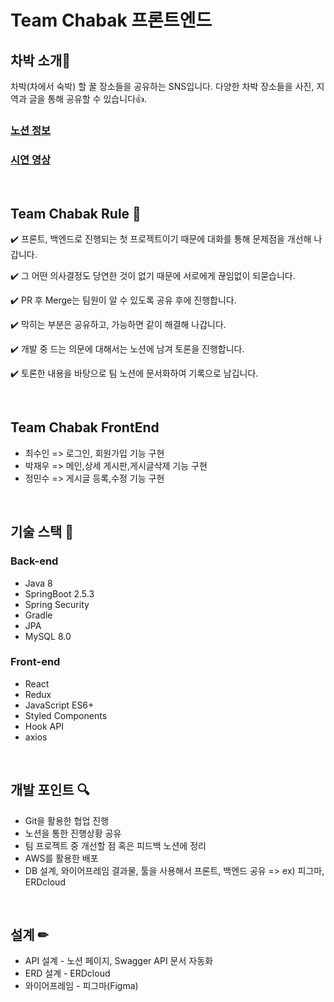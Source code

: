 # Team Chabak 프론트엔드
## 차박 소개🚗  

차박(차에서 숙박) 할 꿀 장소들을 공유하는 SNS입니다.
다양한 차박 장소들을 사진, 지역과 글을 통해 공유할 수 있습니다👍.

### [노션 정보](https://www.notion.so/6-046b9faabee34870a32e3a99d0dd9b29)
### [시연 영상](https://www.youtube.com/watch?v=utpI3dTz0X0)
<br/>

## Team Chabak Rule 🤝
✔️ 프론트, 백엔드로 진행되는 첫 프로젝트이기 때문에 대화를 통해 문제점을 개선해 나갑니다.

✔️ 그 어떤 의사결정도 당연한 것이 없기 때문에 서로에게 끊임없이 되묻습니다.

✔️ PR 후 Merge는 팀원이 알 수 있도록 공유 후에 진행합니다.

✔️ 막히는 부분은 공유하고, 가능하면 같이 해결해 나갑니다.

✔️ 개발 중 드는 의문에 대해서는 노션에 남겨 토론을 진행합니다.

✔️ 토론한 내용을 바탕으로 팀 노션에 문서화하여 기록으로 남깁니다.

<br/>

## Team Chabak FrontEnd
- 최수인 => 로그인, 회원가입 기능 구현
- 박재우 => 메인,상세 게시판,게시글삭제 기능 구현
- 정민수 => 게시글 등록,수정 기능 구현

<br/>

## 기술 스택 🧰
### Back-end
- Java 8
- SpringBoot 2.5.3  
- Spring Security  
- Gradle  
- JPA  
- MySQL 8.0  

### Front-end
- React
- Redux
- JavaScript ES6+
- Styled Components
- Hook API
- axios

<br/>

## 개발 포인트 🔍

- Git을 활용한 협업 진행
- 노션을 통한 진행상황 공유
- 팀 프로젝트 중 개선할 점 혹은 피드백 노션에 정리
- AWS를 활용한 배포
- DB 설계, 와이어프레임 결과물, 툴을 사용해서 프론트, 백엔드 공유 => ex) 피그마, ERDcloud

<br/>

## 설계 ✏
- API 설계 - 노션 페이지, Swagger API 문서 자동화
- ERD 설계 - ERDcloud
- 와이어프레임 - 피그마(Figma)

